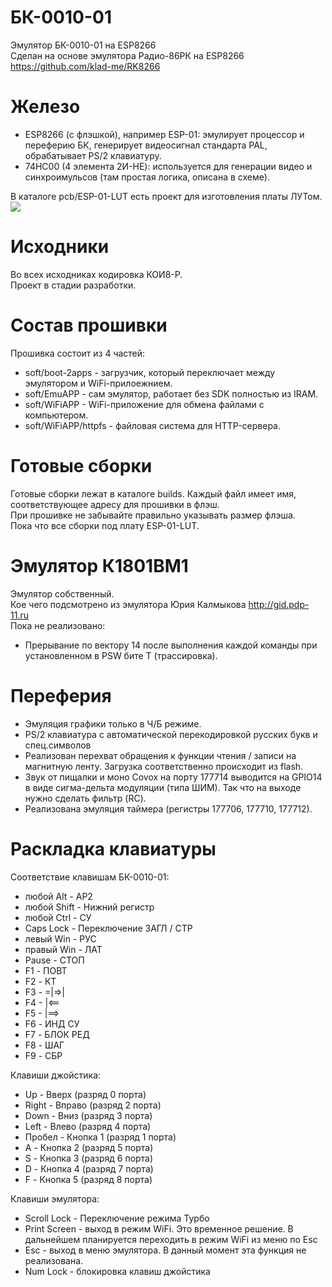 # БК-0010-01
Эмулятор БК-0010-01 на ESP8266<br/>
Сделан на основе эмулятора Радио-86РК на ESP8266 https://github.com/klad-me/RK8266

# Железо
<ul>
    <li>ESP8266 (с флэшкой), например ESP-01: эмулирует процессор и переферию БК, генерирует видеосигнал стандарта PAL, 
    обрабатывает PS/2 клавиатуру.</li>
    <li>74HC00 (4 элемента 2И-НЕ): используется для генерации видео и синхроимульсов (там простая логика, описана в схеме).</li>
</ul>
В каталоге pcb/ESP-01-LUT есть проект для изготовления платы ЛУТом.<br/>
<img src="photo/ESP-01-LUT/top.jpg" />

# Исходники
Во всех исходниках кодировка КОИ8-Р.<br/>
Проект в стадии разработки.<br/>

# Состав прошивки
Прошивка состоит из 4 частей:
<ul>
    <li>soft/boot-2apps - загрузчик, который переключает между эмулятором и WiFi-прилоежнием.</li>
    <li>soft/EmuAPP - сам эмулятор, работает без SDK полностью из IRAM.</li>
    <li>soft/WiFiAPP - WiFi-приложение для обмена файлами с компьютером.</li>
    <li>soft/WiFiAPP/httpfs - файловая система для HTTP-сервера.</li>
</ul>

# Готовые сборки
Готовые сборки лежат в каталоге builds. Каждый файл имеет имя, соответствующее адресу для прошивки в флэш.<br/>
При прошивке не забывайте правильно указывать размер флэша.<br/>
Пока что все сборки под плату ESP-01-LUT.

# Эмулятор К1801ВМ1
Эмулятор собственный.<br/>
Кое чего подсмотрено из эмулятора Юрия Калмыкова http://gid.pdp-11.ru<br/>
Пока не реализовано:
<ul>
<li>Прерывание по вектору 14 после выполнения каждой команды при установленном в PSW бите T (трассировка).</li>
</ul>

# Переферия
<ul>
<li>Эмуляция графики только в Ч/Б режиме.</li>
<li>PS/2 клавиатура с автоматической перекодировкой русских букв и спец.символов</li>
<li>Реализован перехват обращения к функции чтения / записи на магнитную ленту. Загрузка соответственно происходит из flash.</li>
<li>Звук от пищалки и моно Covox на порту 177714 выводится на GPIO14 в виде сигма-дельта модуляции (типа ШИМ). Так что на выходе нужно сделать фильтр (RC).</li>
<li>Реализована эмуляция таймера (регистры 177706, 177710, 177712).</li>
</ul>

# Раскладка клавиатуры
Соответствие клавишам БК-0010-01:
<ul>
<li>любой Alt - АР2</li>
<li>любой Shift - Нижний регистр</li>
<li>любой Ctrl - СУ</li>
<li>Caps Lock - Переключение ЗАГЛ / СТР</li>
<li>левый Win - РУС</li>
<li>правый Win - ЛАТ</li>
<li>Pause - СТОП</li>
<li>F1 - ПОВТ</li>
<li>F2 - КТ</li>
<li>F3 - =|=>|</li>
<li>F4 - |<==</li>
<li>F5 - |==></li>
<li>F6 - ИНД СУ</li>
<li>F7 - БЛОК РЕД</li>
<li>F8 - ШАГ</li>
<li>F9 - СБР</li>
</ul>
Клавиши джойстика:
<ul>
<li>Up - Вверх (разряд 0 порта)</li>
<li>Right - Вправо (разряд 2 порта)</li>
<li>Down - Вниз (разряд 3 порта)</li>
<li>Left - Влево (разряд 4 порта)</li>
<li>Пробел - Кнопка 1 (разряд 1 порта)</li>
<li>A - Кнопка 2 (разряд 5 порта)</li>
<li>S - Кнопка 3 (разряд 6 порта)</li>
<li>D - Кнопка 4 (разряд 7 порта)</li>
<li>F - Кнопка 5 (разряд 8 порта)</li>
</ul>
Клавиши эмулятора:
<ul>
<li>Scroll Lock - Переключение режима Турбо</li>
<li>Print Screen - выход в режим WiFi. Это временное решение. В дальнейшем планируется переходить в режим WiFi из меню по Esc</li>
<li>Esc - выход в меню эмулятора. В данный момент эта функция не реализована.</li>
<li>Num Lock - блокировка клавиш джойстика</li>
</ul>
